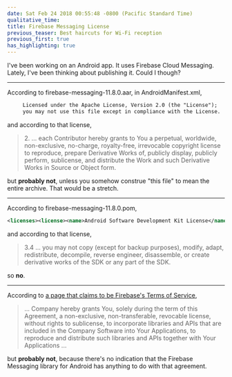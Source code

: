 ```yaml
---
date: Sat Feb 24 2018 00:55:48 -0800 (Pacific Standard Time)
qualitative_time: 
title: Firebase Messaging License
previous_teaser: Best haircuts for Wi-Fi reception
previous_first: true
has_highlighting: true
---
```

I've been working on an Android app.
It uses Firebase Cloud Messaging.
Lately, I've been thinking about publishing it.
Could I though?

---

According to firebase-messaging-11.8.0.aar, in AndroidManifest.xml,

```xml
     Licensed under the Apache License, Version 2.0 (the "License");
     you may not use this file except in compliance with the License.
```

and according to that license,

> 2\. ... each Contributor hereby grants to You a perpetual, worldwide, non-exclusive, no-charge, royalty-free, irrevocable copyright license to reproduce, prepare Derivative Works of, publicly display, publicly perform, sublicense, and distribute the Work and such Derivative Works in Source or Object form.

but **probably not**, unless you somehow construe "this file" to mean the entire archive.
That would be a stretch.

---

According to firebase-messaging-11.8.0.pom,

```xml
<licenses><license><name>Android Software Development Kit License</name><url>https://developer.android.com/studio/terms.html</url><distribution>repo</distribution></license></licenses>
```

and according to that license,

> 3.4 ... you may not copy (except for backup purposes), modify, adapt, redistribute, decompile, reverse engineer, disassemble, or create derivative works of the SDK or any part of the SDK.

so **no**.

---

According to [a page that claims to be Firebase's Terms of Service](https://www.firebase.com/terms/terms-of-service.html),

> ... Company hereby grants You, solely during the term of this Agreement, a non-exclusive, non-transferable, revocable license, without rights to sublicense, to incorporate libraries and APIs that are included in the Company Software into Your Applications, to reproduce and distribute such libraries and APIs together with Your Applications ...

but **probably not**, because there's no indication that the Firebase Messaging library for Android has anything to do with that agreement.
